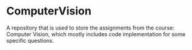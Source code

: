 # ComputerVision
A repository that is used to store the assignments from the course: Computer Vision, which mostly includes code implementation for some specific questions. 
